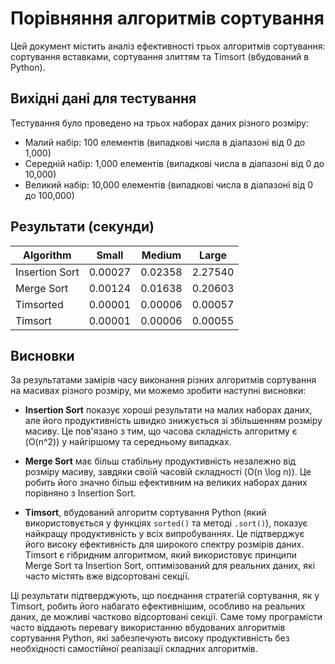 # Порівняння алгоритмів сортування

Цей документ містить аналіз ефективності трьох алгоритмів сортування: сортування вставками, сортування злиттям та Timsort (вбудований в Python).

## Вихідні дані для тестування

Тестування було проведено на трьох наборах даних різного розміру:

- Малий набір: 100 елементів (випадкові числа в діапазоні від 0 до 1,000)
- Середній набір: 1,000 елементів (випадкові числа в діапазоні від 0 до 10,000)
- Великий набір: 10,000 елементів (випадкові числа в діапазоні від 0 до 100,000)

## Результати (секунди)

| Algorithm            | Small                | Medium               | Large                |
| -------------------- | -------------------- | -------------------- | -------------------- |
| Insertion Sort       |              0.00027 |              0.02358 |              2.27540 |
| Merge Sort           |              0.00124 |              0.01638 |              0.20603 |
| Timsorted            |              0.00001 |              0.00006 |              0.00057 |
| Timsort              |              0.00001 |              0.00006 |              0.00055 |

## Висновки

За результатами замірів часу виконання різних алгоритмів сортування на масивах різного розміру, ми можемо зробити наступні висновки:

- **Insertion Sort** показує хороші результати на малих наборах даних, але його продуктивність швидко знижується зі збільшенням розміру масиву. 
Це пов'язано з тим, що часова складність алгоритму є \(O(n^2)\) у найгіршому та середньому випадках.

- **Merge Sort** має більш стабільну продуктивність незалежно від розміру масиву, завдяки своїй часовій складності \(O(n \log n)\). 
Це робить його значно більш ефективним на великих наборах даних порівняно з Insertion Sort.

- **Timsort**, вбудований алгоритм сортування Python (який використовується у функціях `sorted()` та методі `.sort()`), показує найкращу продуктивність у всіх випробуваннях. 
Це підтверджує його високу ефективність для широкого спектру розмірів даних. Timsort є гібридним алгоритмом, який використовує принципи Merge Sort та Insertion Sort, 
оптимізований для реальних даних, які часто містять вже відсортовані секції.

Ці результати підтверджують, що поєднання стратегій сортування, як у Timsort, робить його набагато ефективнішим, особливо на реальних даних, де можливі частково відсортовані секції.
 Саме тому програмісти часто віддають перевагу використанню вбудованих алгоритмів сортування Python, які забезпечують високу продуктивність без необхідності самостійної реалізації складних алгоритмів.
